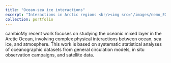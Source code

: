 ```yaml
---
title: "Ocean-sea ice interactions"
excerpt: "Interactions in Arctic regions <br/><img src='/images/nemo_EXP_contorl_mldnorth_spatial19702021_septmars.png'>"
collection: portfolio
---
```


cambioMy recent work focuses on studying the oceanic mixed layer in the Arctic Ocean, involving complex physical interactions between ocean, sea ice, and atmosphere. This work is based on systematic statistical analyses of oceanographic datasets from general circulation models, in situ observation campaigns, and satellite data.
